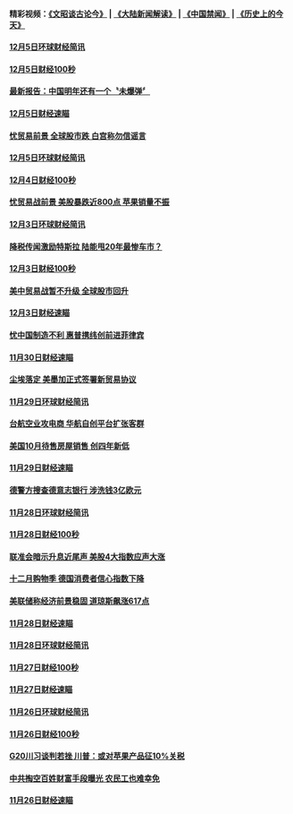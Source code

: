 #### 精彩视频：[《文昭谈古论今》](https://github.com/gfw-breaker/wenzhao/blob/master/README.md?t=12070031) | [《大陆新闻解读》](https://github.com/gfw-breaker/ntdtv-comedy/blob/master/README.md?t=12070031) | [《中国禁闻》](https://github.com/gfw-breaker/ntdtv-news/blob/master/README.md?t=12070031) | [《历史上的今天》](https://github.com/gfw-breaker/today-in-history/blob/master/README.md?t=12070031) 

#### [12月5日环球财经简讯](../pages/news208/a1402214.md?t=12070031) 

#### [12月5日财经100秒](../pages/news208/a1402203.md?t=12070031) 

#### [最新报告：中国明年还有一个〝未爆弹〞](../pages/news208/a1402187.md?t=12070031) 

#### [12月5日财经速瞄](../pages/news208/a1402134.md?t=12070031) 

#### [忧贸易前景 全球股市跌 白宫称勿信谣言](../pages/news208/a1402129.md?t=12070031) 

#### [12月5日环球财经简讯](../pages/news208/a1402077.md?t=12070031) 

#### [12月4日财经100秒](../pages/news208/a1402065.md?t=12070031) 

#### [忧贸易战前景 美股暴跌近800点 苹果销量不振](../pages/news208/a1401980.md?t=12070031) 

#### [12月3日环球财经简讯](../pages/news208/a1401934.md?t=12070031) 

#### [降税传闻激励特斯拉 陆能甩20年最惨车市？](../pages/news208/a1401906.md?t=12070031) 

#### [12月3日财经100秒](../pages/news208/a1401904.md?t=12070031) 

#### [美中贸易战暂不升级 全球股市回升](../pages/news208/a1401838.md?t=12070031) 

#### [12月3日财经速瞄](../pages/news208/a1401830.md?t=12070031) 

#### [忧中国制造不利 惠普携纬创前进菲律宾](../pages/news208/a1401768.md?t=12070031) 

#### [11月30日财经速瞄](../pages/news208/a1401507.md?t=12070031) 

#### [尘埃落定 美墨加正式签署新贸易协议](../pages/news208/a1401468.md?t=12070031) 

#### [11月29日环球财经简讯](../pages/news208/a1401465.md?t=12070031) 

#### [台航空业攻电商 华航自创平台扩张客群](../pages/news208/a1401437.md?t=12070031) 

#### [美国10月待售房屋销售 创四年新低](../pages/news208/a1401370.md?t=12070031) 

#### [11月29日财经速瞄](../pages/news208/a1401361.md?t=12070031) 

#### [德警方搜查德意志银行 涉洗钱3亿欧元](../pages/news208/a1401321.md?t=12070031) 

#### [11月28日环球财经简讯](../pages/news208/a1401308.md?t=12070031) 

#### [11月28日财经100秒](../pages/news208/a1401297.md?t=12070031) 

#### [联准会暗示升息近尾声 美股4大指数应声大涨](../pages/news208/a1401258.md?t=12070031) 

#### [十二月购物季 德国消费者信心指数下降](../pages/news208/a1401166.md?t=12070031) 

#### [美联储称经济前景稳固 道琼斯飙涨617点](../pages/news208/a1401214.md?t=12070031) 

#### [11月28日财经速瞄](../pages/news208/a1401210.md?t=12070031) 

#### [11月28日环球财经简讯](../pages/news208/a1401164.md?t=12070031) 

#### [11月27日财经100秒](../pages/news208/a1401144.md?t=12070031) 

#### [11月27日财经速瞄](../pages/news208/a1401040.md?t=12070031) 

#### [11月26日环球财经简讯](../pages/news208/a1400989.md?t=12070031) 

#### [11月26日财经100秒](../pages/news208/a1400971.md?t=12070031) 

#### [G20川习谈判若挫 川普：或对苹果产品征10%关税](../pages/news208/a1400956.md?t=12070031) 

#### [中共掏空百姓财富手段曝光 农民工也难幸免](../pages/news208/a1400801.md?t=12070031) 

#### [11月26日财经速瞄](../pages/news208/a1400897.md?t=12070031) 

